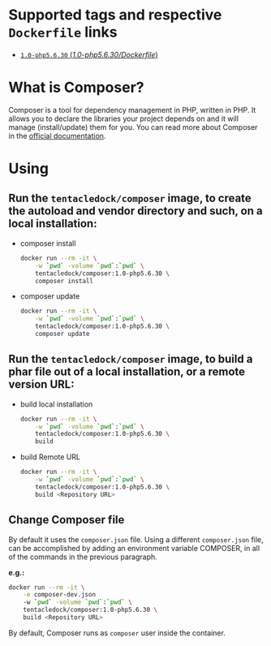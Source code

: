 # Supported tags and respective `Dockerfile` links

-	[`1.0-php5.6.30` (*1.0-php5.6.30/Dockerfile*)](https://github.com/tentacle-grip/composer/blob/1.0-php5.6.30/Dockerfile)

# What is Composer?
Composer is a tool for dependency management in PHP, written in PHP. It allows you to declare the libraries your project depends on and it will manage (install/update) them for you.
You can read more about Composer in the [official documentation](https://getcomposer.org/doc/).

# Using

## Run the `tentacledock/composer` image, to create the autoload and vendor directory and such, on a local installation:

* composer install
  
  ```bash
  docker run --rm -it \
      -w `pwd` -volume `pwd`:`pwd` \
      tentacledock/composer:1.0-php5.6.30 \
      composer install
  ```

* composer update
  
  ```bash
  docker run --rm -it \
      -w `pwd` -volume `pwd`:`pwd` \
      tentacledock/composer:1.0-php5.6.30 \
      composer update
  ```

## Run the `tentacledock/composer` image, to build a phar file out of a local installation, or a remote version URL:

* build local installation
  
  ```bash
  docker run --rm -it \
      -w `pwd` -volume `pwd`:`pwd` \
      tentacledock/composer:1.0-php5.6.30 \
      build
  ```

* build Remote URL
  
  ```bash
  docker run --rm -it \
      -w `pwd` -volume `pwd`:`pwd` \
      tentacledock/composer:1.0-php5.6.30 \
      build <Repository URL>
  ```
  
## Change Composer file

By default it uses the `composer.json` file.
Using a different `composer.json` file, can be accomplished by adding an environment variable COMPOSER, in all of the commands in the previous paragraph.

**e.g.:**
  ```bash
  docker run --rm -it \
      -e composer-dev.json
      -w `pwd` -volume `pwd`:`pwd` \
      tentacledock/composer:1.0-php5.6.30 \
      build <Repository URL>
  ```

By default, Composer runs as `composer` user inside the container.
